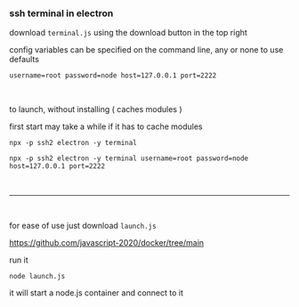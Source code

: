 ### ssh terminal in electron

download ``` terminal.js ``` using the download button in the top right

config variables can be specified on the command line, any or none to use defaults

```
username=root password=node host=127.0.0.1 port=2222
```

<br>

to launch, without installing ( caches modules )

first start may take a while if it has to cache modules

```
npx -p ssh2 electron -y terminal
```

```
npx -p ssh2 electron -y terminal username=root password=node host=127.0.0.1 port=2222
```

<br>

---

<br>

for ease of use just download ``` launch.js ``` 

https://github.com/javascript-2020/docker/tree/main

run it

```
node launch.js
```

it will start a node.js container and connect to it

<br>
